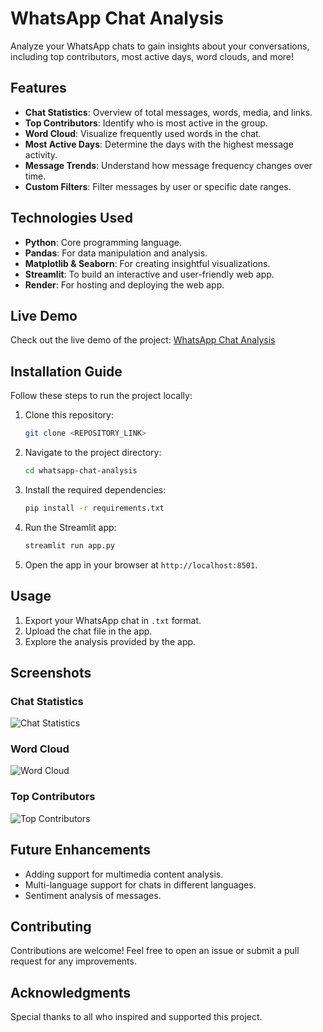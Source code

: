 # WhatsApp Chat Analysis

Analyze your WhatsApp chats to gain insights about your conversations, including top contributors, most active days, word clouds, and more!

## Features
- **Chat Statistics**: Overview of total messages, words, media, and links.
- **Top Contributors**: Identify who is most active in the group.
- **Word Cloud**: Visualize frequently used words in the chat.
- **Most Active Days**: Determine the days with the highest message activity.
- **Message Trends**: Understand how message frequency changes over time.
- **Custom Filters**: Filter messages by user or specific date ranges.

## Technologies Used
- **Python**: Core programming language.
- **Pandas**: For data manipulation and analysis.
- **Matplotlib & Seaborn**: For creating insightful visualizations.
- **Streamlit**: To build an interactive and user-friendly web app.
- **Render**: For hosting and deploying the web app.

## Live Demo
Check out the live demo of the project: [WhatsApp Chat Analysis](https://whatsapp-chat-analysis-f0yl.onrender.com)

## Installation Guide
Follow these steps to run the project locally:

1. Clone this repository:
   ```bash
   git clone <REPOSITORY_LINK>
   ```

2. Navigate to the project directory:
   ```bash
   cd whatsapp-chat-analysis
   ```

3. Install the required dependencies:
   ```bash
   pip install -r requirements.txt
   ```

4. Run the Streamlit app:
   ```bash
   streamlit run app.py
   ```

5. Open the app in your browser at `http://localhost:8501`.

## Usage
1. Export your WhatsApp chat in `.txt` format.
2. Upload the chat file in the app.
3. Explore the analysis provided by the app.

## Screenshots
### Chat Statistics
![Chat Statistics]()

### Word Cloud
![Word Cloud]()

### Top Contributors
![Top Contributors]()

## Future Enhancements
- Adding support for multimedia content analysis.
- Multi-language support for chats in different languages.
- Sentiment analysis of messages.

## Contributing
Contributions are welcome! Feel free to open an issue or submit a pull request for any improvements.

## Acknowledgments
Special thanks to all who inspired and supported this project.
